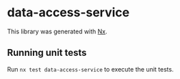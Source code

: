 # data-access-service

This library was generated with [Nx](https://nx.dev).

## Running unit tests

Run `nx test data-access-service` to execute the unit tests.
